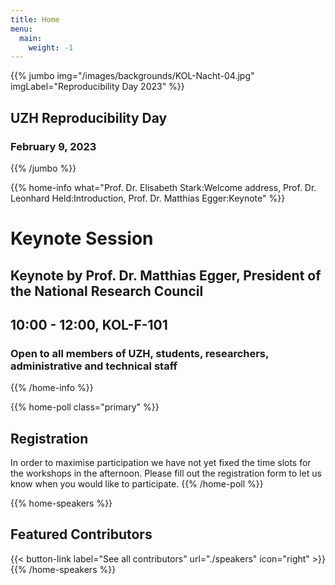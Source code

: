 ```yaml
---
title: Home
menu:
  main:
    weight: -1
---
```


<!-- JUMBO -->
{{% jumbo img="/images/backgrounds/KOL-Nacht-04.jpg" imgLabel="Reproducibility Day 2023" %}}
## UZH Reproducibility Day
### **February 9, 2023**
{{% /jumbo %}}

<!-- INFO BLOCK -->
{{% home-info what="Prof. Dr. Elisabeth Stark:Welcome address, Prof. Dr. Leonhard Held:Introduction, Prof. Dr. Matthias Egger:Keynote" %}}
# **Keynote Session**
## Keynote by Prof. Dr. Matthias Egger, President of the National Research Council
## **10:00 - 12:00, KOL-F-101**
### Open to all members of UZH, students, researchers, administrative and technical staff
{{% /home-info %}}


<!-- REGISTRATION FORM --> 
{{% home-poll class="primary" %}} 
## Registration 
In order to maximise participation we have not yet fixed the time slots for the workshops in the afternoon. Please fill out the registration form to let us know when you would like to participate.
{{% /home-poll %}}

<!--
{{% jumbo-logoless img="images/backgrounds/kol-f-101.png" imgLabel="KOL-F-101" %}}
## Keynote Session
### Welcome address by Prof. Dr. Elisabeth Stark, Vice President Research
### Introduction by Prof. Dr. Leonhard Held, Director of the CRS
### Keynote by Prof. Dr. Matthias Egger, President of the National Research Council at SNSF
### **10:00 - 12:00, KOL-F-101**
{{% /jumbo-logoless %}}
-->

<!-- SPEAKERS -->
<!-- BREAKS JUMBO IMAGE -->
{{% home-speakers %}}
## Featured Contributors
{{< button-link label="See all contributors" url="./speakers" icon="right" >}}
{{% /home-speakers %}}

<!-- INFO -->

<!-- THE MAP 
{{% home-location
    image="/images/map_en.jpg"
    address="University of Zürich, Rämistrasse 71, 8006 Zürich"
    latitude="47.374625"
    longitude="8.548649"
    %}}
{{% /home-location %}}
-->


